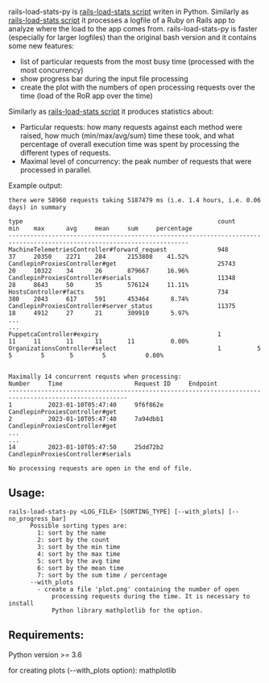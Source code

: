 rails-load-stats-py is [rails-load-stats script](https://github.com/pmoravec/rails-load-stats) writen in Python. Similarly as [rails-load-stats script](https://github.com/pmoravec/rails-load-stats) it processes a logfile of a Ruby on Rails app to analyze where the load to the app comes from. rails-load-stats-py is faster (especially for larger logfiles) than the original bash version and it contains some new features:
- list of particular requests from the most busy time (processed with the most concurrency)
- show progress bar during the input file processing
- create the plot with the numbers of open processing requests over the time (load of the RoR app over the time)

Similarly as [rails-load-stats script](https://github.com/pmoravec/rails-load-stats) it produces statistics about:
- Particular requests: how many requests against each method were raised, how much (min/max/avg/sum) time these took, and what percentage of overall execution time was spent by processing the different types of requests.
- Maximal level of concurrency: the peak number of requests that were processed in parallel.

Example output:

    there were 58960 requests taking 5187479 ms (i.e. 1.4 hours, i.e. 0.06 days) in summary
    
    type                                                      count      min    max      avg     mean     sum     percentage
    ------------------------------------------------------------------------------------------------------------------------
    MachineTelemetriesController#forward_request              948        37     20350    2271    284      2153808    41.52%
    CandlepinProxiesController#get                            25743      20     10322    34      26       879667     16.96%
    CandlepinProxiesController#serials                        11348      28     8643     50      35       576124     11.11%
    HostsController#facts                                     734        380    2043     617     591      453464      8.74%
    CandlepinProxiesController#server_status                  11375      18     4912     27      21       309910      5.97%
    ... 
    ...
    PuppetcaController#expiry                                 1          11     11       11      11       11          0.00%
    OrganizationsController#select                            1          5      5        5       5        5           0.00%
    
    
    Maximally 14 concurrent requsts when processing:
    Number     Time                    Request ID     Endpoint
    -------------------------------------------------------------------------------------------------------
    1          2023-01-10T05:47:40     9f6f862e       CandlepinProxiesController#get
    2          2023-01-10T05:47:40     7a94dbb1       CandlepinProxiesController#get
    ...
    ...
    14         2023-01-10T05:47:50     25dd72b2       CandlepinProxiesController#serials
    
    No processing requests are open in the end of file.


## Usage: 
    rails-load-stats-py <LOG_FILE> [SORTING_TYPE] [--with_plots] [--no_progress_bar]
          Possible sorting types are:
            1: sort by the name
            2: sort by the count
            3: sort by the min time
            4: sort by the max time
            5: sort by the avg time
            6: sort by the mean time
            7: sort by the sum time / percentage
          --with_plots 
          	- create a file 'plot.png' containing the number of open 
            	processing requests during the time. It is necessary to install
            	Python library mathplotlib for the option.


## Requirements:
Python version >= 3.6

for creating plots (--with_plots option):
mathplotlib

